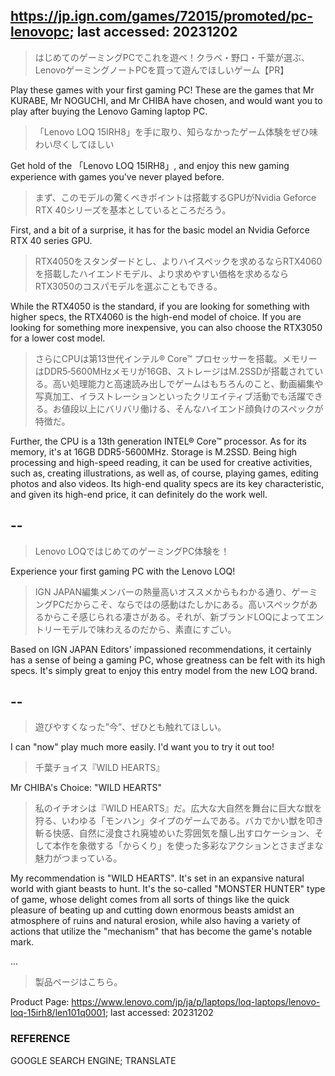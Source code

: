 ## https://jp.ign.com/games/72015/promoted/pc-lenovopc; last accessed: 20231202

> はじめてのゲーミングPCでこれを遊べ！クラベ・野口・千葉が選ぶ、LenovoゲーミングノートPCを買って遊んでほしいゲーム【PR】

Play these games with your first gaming PC! These are the games that Mr KURABE, Mr NOGUCHI, and Mr CHIBA have chosen, and would want you to play after buying the Lenovo Gaming laptop PC.

> 「Lenovo LOQ 15IRH8」を手に取り、知らなかったゲーム体験をぜひ味わい尽くしてほしい

Get hold of the 「Lenovo LOQ 15IRH8」, and enjoy this new gaming experience with games you've never played before.

> まず、このモデルの驚くべきポイントは搭載するGPUがNvidia Geforce RTX 40シリーズを基本としているところだろう。

First, and a bit of a surprise, it has for the basic model an Nvidia Geforce RTX 40 series GPU.

> RTX4050をスタンダードとし、よりハイスペックを求めるならRTX4060を搭載したハイエンドモデル、より求めやすい価格を求めるならRTX3050のコスパモデルを選ぶこともできる。

While the RTX4050 is the standard, if you are looking for something with higher specs, the RTX4060 is the high-end model of choice. If you are looking for something more inexpensive, you can also choose the RTX3050 for a lower cost model.

> さらにCPUは第13世代インテル® Core™ プロセッサーを搭載。メモリーはDDR5‐5600MHzメモリが16GB、ストレージはM.2SSDが搭載されている。高い処理能力と高速読み出しでゲームはもちろんのこと、動画編集や写真加工、イラストレーションといったクリエイティブ活動でも活躍できる。お値段以上にバリバリ働ける、そんなハイエンド顔負けのスペックが特徴だ。

Further, the CPU is a 13th generation INTEL® Core™ processor. As for its memory, it's at 16GB DDR5-5600MHz. Storage is M.2SSD. Being high processing and high-speed reading, it can be used for creative activities, such as, creating illustrations, as well as, of course, playing games, editing photos and also videos. Its high-end quality specs are its key characteristic, and given its high-end price, it can definitely do the work well.

## --

> Lenovo LOQではじめてのゲーミングPC体験を！

Experience your first gaming PC with the Lenovo LOQ!

> IGN JAPAN編集メンバーの熱量高いオススメからもわかる通り、ゲーミングPCだからこそ、ならではの感動はたしかにある。高いスペックがあるからこそ感じられる凄さがある。それが、新ブランドLOQによってエントリーモデルで味わえるのだから、素直にすごい。

Based on IGN JAPAN Editors' impassioned recommendations, it certainly has a sense of being a gaming PC, whose greatness can be felt with its high specs. It's simply great to enjoy this entry model from the new LOQ brand.

## --

> 遊びやすくなった”今”、ぜひとも触れてほしい。

I can "now" play much more easily. I'd want you to try it out too!

> 千葉チョイス『WILD HEARTS』

Mr CHIBA's Choice: "WILD HEARTS"

> 私のイチオシは『WILD HEARTS』だ。広大な大自然を舞台に巨大な獣を狩る、いわゆる「モンハン」タイプのゲームである。バカでかい獣を叩き斬る快感、自然に浸食され廃墟めいた雰囲気を醸し出すロケーション、そして本作を象徴する「からくり」を使った多彩なアクションとさまざまな魅力がつまっている。

My recommendation is "WILD HEARTS". It's set in an expansive natural world with giant beasts to hunt. It's the so-called "MONSTER HUNTER" type of game, whose delight comes from all sorts of things like the quick pleasure of beating up and cutting down enormous beasts amidst an atmosphere of ruins and natural erosion, while also having a variety of actions that utilize the "mechanism" that has become the game's notable mark.

...

> 製品ページはこちら。

Product Page: https://www.lenovo.com/jp/ja/p/laptops/loq-laptops/lenovo-loq-15irh8/len101q0001; last accessed: 20231202

### REFERENCE

GOOGLE SEARCH ENGINE; TRANSLATE



